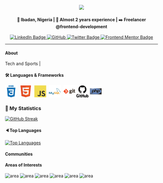 <div align="center">

  <img src="profile.png"></img>
  
  <h4>📍 Ibadan, Nigeria | 📰 Almost 2 years experience | ✒️ Freelancer @frontend-development </h4>
  
  <div id="badges">
  <a href="https://www.linkedin.com/in/reuben-tomoloju-96348b241/">
    <img src="https://img.shields.io/badge/LinkedIn-blue?style=for-the-badge&logo=linkedin&logoColor=white" alt="LinkedIn Badge"/>
  </a>
  <a href="https://github.com/Rubylenshy">
    <img src="https://img.shields.io/badge/GITHUB-git-lightgrey?style=for-the-badge&logo=github" alt="GitHub"/>
  </a>
  <a href="https://twitter.com/tomoloj_">
    <img src="https://img.shields.io/badge/Twitter-blue?style=for-the-badge&logo=twitter&logoColor=white" alt="Twitter Badge"/>
  </a>
    <a href="https://www.frontendmentor.io/profile/Rubylenshy">
    <img src="https://img.shields.io/badge/frontendmentor-blueviolet?style=for-the-badge&logo=frontendmentor" alt="Frontend Mentor Badge"/>
  </a>
</div>
  
  
  
 </div>
<hr>

#### About

Tech and Sports | 

<!-- #### 🌱 I’m currently learning ...
#### 👯 I’m looking to collaborate on ... -->

#### 🛠️ Languages & Frameworks

<div>
  <img src="https://github.com/devicons/devicon/blob/master/icons/css3/css3-plain-wordmark.svg"  title="CSS3" alt="CSS" width="40" height="40"/>&nbsp;
  <img src="https://github.com/devicons/devicon/blob/master/icons/html5/html5-original.svg" title="HTML5" alt="HTML" width="40" height="40"/>&nbsp;
  <img src="https://github.com/devicons/devicon/blob/master/icons/javascript/javascript-original.svg" title="JavaScript" alt="JavaScript" width="40" height="40"/>&nbsp;
  <img src="https://github.com/devicons/devicon/blob/master/icons/mysql/mysql-original-wordmark.svg" title="MySQL"  alt="MySQL" width="40" height="40"/>&nbsp;
  <img src="https://github.com/devicons/devicon/blob/master/icons/git/git-original-wordmark.svg" title="Git" **alt="Git" width="40" height="40"/>
  <img src="https://github.com/devicons/devicon/blob/1119b9f84c0290e0f0b38982099a2bd027a48bf1/icons/github/github-original-wordmark.svg" title="Git" **alt="Git" width="40" height="40"/>
  <img src="https://github.com/devicons/devicon/blob/1119b9f84c0290e0f0b38982099a2bd027a48bf1/icons/php/php-original.svg" title="Php" **alt="Php" width="40" height="40"/>
</div>

### 🧮 My Statistics

[![GitHub Streak](http://github-readme-streak-stats.herokuapp.com?user=Rubylenshy&theme=dark)](https://git.io/streak-stats)
<!-- ![Reuben's GitHub stats](https://github-readme-stats.vercel.app/api?username=Rubylenshy&show_icons=true&theme=radical) -->

#### 🔈Top Languages

[![Top Languages](https://github-readme-stats.vercel.app/api/top-langs/?username=Rubylenshy&layout=compact&theme=vision-friendly-dark)](https://github.com/anuraghazra/github-readme-stats)

#### Communities

#### Areas of Interests

<div>
  <img src="https://img.shields.io/badge/Fullstack%20Development-B77020?style=flat-square&logo=appveyor" alt="area">
  <img src="https://img.shields.io/badge/React%20Developer-3353FF?style=flat-square&logo=appveyor" alt="area">
  <img src="https://img.shields.io/badge/Blockchain-brightgreen?style=flat-square&logo=appveyor" alt="area">
  <img src="https://img.shields.io/badge/Finance-A730E3?style=flat-square&logo=appveyor" alt="area">
  <img src="https://img.shields.io/badge/Available%20To%20Collaborate-E33030?style=flat-square&logo=appveyor" alt="area">
  <img src="https://img.shields.io/badge/Software%20Engineering-11879C?style=flat-square&logo=appveyor" alt="area">
</div>
